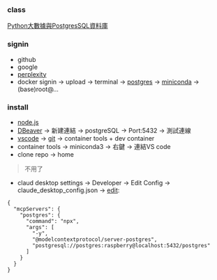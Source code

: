 ### class
[Python大數據與PostgresSQL資料庫](https://github.com/roberthsu2003/__2025_06_29_chihlee_postgres__)
### signin
* github
* google
* [perplexity](https://www.perplexity.ai/)
* docker
signin -> upload -> terminal -> [postgres](https://github.com/roberthsu2003/python-SQLite-MySQL/tree/master/postgresSQL#docker-%E5%AE%89%E8%A3%9D) -> [miniconda](https://github.com/roberthsu2003/python/tree/master/%E4%BD%BF%E7%94%A8Dock%E5%AE%B9%E5%99%A8%E9%96%8B%E7%99%BC#%E6%AD%A5%E9%A9%9F2-%E5%BB%BA%E7%AB%8B%E5%AE%B9%E5%99%A8) -> (base)root@...

### install
* [node.js](https://nodejs.org/zh-tw)
* [DBeaver](https://dbeaver.io/) -> 新建連結 -> postgreSQL -> Port:5432 -> 測試連線
* [vscode](https://code.visualstudio.com/) -> [git](https://github.com/roberthsu2003/python/tree/master/vscode%E8%A8%AD%E5%AE%9A) -> container tools + dev container
* container tools -> miniconda3 -> 右鍵 -> 連結VS code
* clone repo -> home


> 不用了
* claud desktop
settings -> Developer -> Edit Config -> claude_desktop_config.json -> [edit](https://github.com/modelcontextprotocol/servers/tree/2025.4.24/src/postgres):
```
{
  "mcpServers": {
    "postgres": {
      "command": "npx",
      "args": [
        "-y",
        "@modelcontextprotocol/server-postgres",
        "postgresql://postgres:raspberry@localhost:5432/postgres"
      ]
    }
  }
}
```

